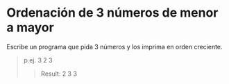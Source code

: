 # Ordenación de 3 números de menor a mayor

Escribe un programa que pida 3 números y los imprima en orden creciente.

>p.ej.
>3
>2
>3
>>Result: 2 3 3
